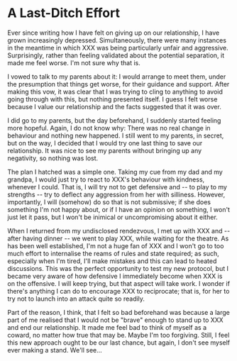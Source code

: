 # A Last-Ditch Effort

Ever since writing how I have felt on giving up on our relationship, I
have grown increasingly depressed. Simultaneously, there were many
instances in the meantime in which XXX was being particularly unfair and
aggressive. Surprisingly, rather than feeling validated about the
potential separation, it made me feel worse. I'm not sure why that is.

I vowed to talk to my parents about it: I would arrange to meet them,
under the presumption that things get worse, for their guidance and
support. After making this vow, it was clear that I was trying to cling
to anything to avoid going through with this, but nothing presented
itself. I guess I felt worse because I value our relationship and the
facts suggested that it was over.

I did go to my parents, but the day beforehand, I suddenly started
feeling more hopeful. Again, I do not know why: There was no real change
in behaviour and nothing new happened. I still went to my parents, in
secret, but on the way, I decided that I would try one last thing to
save our relationship. It was nice to see my parents without bringing up
any negativity, so nothing was lost.

The plan I hatched was a simple one. Taking my cue from my dad and my
grandpa, I would just try to react to XXX's behaviour with kindness,
whenever I could. That is, I will try not to get defensive and -- to
play to my strengths -- try to deflect any aggression from her with
silliness. However, importantly, I will (somehow) do so that is not
submissive; if she does something I'm not happy about, or if I have an
opinion on something, I won't just let it pass, but I won't be inimical
or uncompromising about it either.

When I returned from my undisclosed rendezvous, I met up with XXX and --
after having dinner -- we went to play XXX, while waiting for the
theatre. As has been well established, I'm not a huge fan of XXX and I
won't go to too much effort to internalise the reams of rules and state
required; as such, especially when I'm tired, I'll make mistakes and
this can lead to heated discussions. This was the perfect opportunity to
test my new protocol, but I became very aware of how defensive I
immediately become when XXX is on the offensive. I will keep trying, but
that aspect will take work. I wonder if there's anything I can do to
encourage XXX to reciprocate; that is, for her to try not to launch into
an attack quite so readily.

Part of the reason, I think, that I felt so bad beforehand was because a
large part of me realised that I would not be "brave" enough to stand up
to XXX and end our relationship. It made me feel bad to think of myself
as a coward, no matter how true that may be. Maybe I'm too forgiving.
Still, I feel this new approach ought to be our last chance, but again,
I don't see myself ever making a stand. We'll see...
